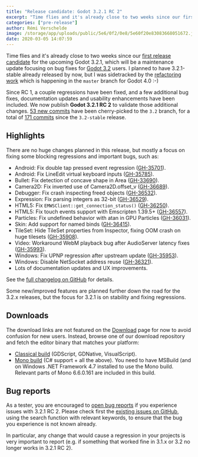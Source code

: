 ```yaml
---
title: "Release candidate: Godot 3.2.1 RC 2"
excerpt: "Time flies and it's already close to two weeks since our first release candidate for the upcoming Godot 3.2.1, which will be a maintenance update focusing on bug fixes for Godot 3.2 users. Since RC 1, a couple regressions have been fixed, and a few additional bug fixes, documentation updates and usability enhancements have been included. We now publish Godot 3.2.1 RC 2 to validate those additional changes."
categories: ["pre-release"]
author: Rémi Verschelde
image: /storage/app/uploads/public/5e6/0f2/0e8/5e60f20e83083668051672.jpg
date: 2020-03-05 14:07:59
---
```


Time flies and it's already close to two weeks since our [first release candidate](/article/release-candidate-godot-3-2-1-rc-2) for the upcoming Godot 3.2.1, which will be a maintenance update focusing on bug fixes for [Godot 3.2](/article/here-comes-godot-3-2) users.
I planned to have 3.2.1-stable already released by now, but I was sidetracked by the [refactoring work](/article/core-refactoring-progress-report-1) which is happening in the `master` branch for Godot 4.0 :-)

Since RC 1, a couple regressions have been fixed, and a few additional bug fixes, documentation updates and usability enhancements have been included. We now publish **Godot 3.2.1 RC 2** to validate those additional changes. [53 new commits](https://github.com/godotengine/godot/compare/1bc1939c63e07c6a03dbb258d765e0f450559706...ea2e976cdd7b8516e881d7ed4588e66601add315) have been cherry-picked to the `3.2` branch, for a total of [171 commits](https://github.com/godotengine/godot/compare/3.2-stable...ea2e976cdd7b8516e881d7ed4588e66601add315) since the `3.2-stable` release.

## Highlights

There are no huge changes planned in this release, but mostly a focus on fixing some blocking regressions and important bugs, such as:

- Android: Fix double tap pressed event regression ([GH-35701](https://github.com/godotengine/godot/pull/35701)).
- Android: Fix LineEdit virtual keyboard inputs ([GH-35785](https://github.com/godotengine/godot/pull/35785)).
- Bullet: Fix detection of concave shape in Area ([GH-33690](https://github.com/godotengine/godot/pull/33690)).
- Camera2D: Fix inverted use of Camera2D.offset_v ([GH-36689](https://github.com/godotengine/godot/pull/36689)).
- Debugger: Fix crash inspecting freed objects ([GH-36532](https://github.com/godotengine/godot/pull/36532)).
- Expression: Fix parsing integers as 32-bit ([GH-36529](https://github.com/godotengine/godot/pull/36529)).
- HTML5: Fix `EMWSClient::get_connection_status()` ([GH-36250](https://github.com/godotengine/godot/pull/36250)).
- HTML5: Fix touch events support with Emscripten 1.39.5+ ([GH-36557](https://github.com/godotengine/godot/pull/36557)).
- Particles: Fix undefined behavior with atan in GPU Particles ([GH-36031](https://github.com/godotengine/godot/pull/36031)).
- Skin: Add support for named binds ([GH-36415](https://github.com/godotengine/godot/pull/36415)).
- TileSet: Hide TileSet properties from Inspector, fixing OOM crash on huge tilesets ([GH-35908](https://github.com/godotengine/godot/pull/35908)).
- Video: Workaround WebM playback bug after AudioServer latency fixes ([GH-35993](https://github.com/godotengine/godot/pull/35993)).
- Windows: Fix UPNP regression after upstream update ([GH-35953](https://github.com/godotengine/godot/pull/35953)).
- Windows: Disable NetSocket address reuse ([GH-36321](https://github.com/godotengine/godot/pull/36321)).
- Lots of documentation updates and UX improvements.

See the [full changelog on GitHub](https://github.com/godotengine/godot/compare/3.2-stable...ea2e976cdd7b8516e881d7ed4588e66601add31) for details.

Some new/improved features are planned further down the road for the 3.2.x releases, but the focus for 3.2.1 is on stability and fixing regressions.

## Downloads

The download links are not featured on the [Download](/download) page for now to avoid confusion for new users. Instead, browse one of our download repository and fetch the editor binary that matches your platform:

- [Classical build](https://downloads.tuxfamily.org/godotengine/3.2.1/rc2/) (GDScript, GDNative, VisualScript).
- [Mono build](https://downloads.tuxfamily.org/godotengine/3.2.1/rc2/mono) (C# support + all the above). You need to have MSBuild (and on Windows .NET Framework 4.7 installed to use the Mono build. Relevant parts of Mono 6.6.0.161 are included in this build.

## Bug reports

As a tester, you are encouraged to [open bug reports](https://github.com/godotengine/godot/issues) if you experience issues with 3.2.1 RC 2. Please check first the [existing issues on GitHub](https://github.com/godotengine/godot/issues), using the search function with relevant keywords, to ensure that the bug you experience is not known already.

In particular, any change that would cause a regression in your projects is very important to report (e.g. if something that worked fine in 3.1.x or 3.2 no longer works in 3.2.1 RC 2).